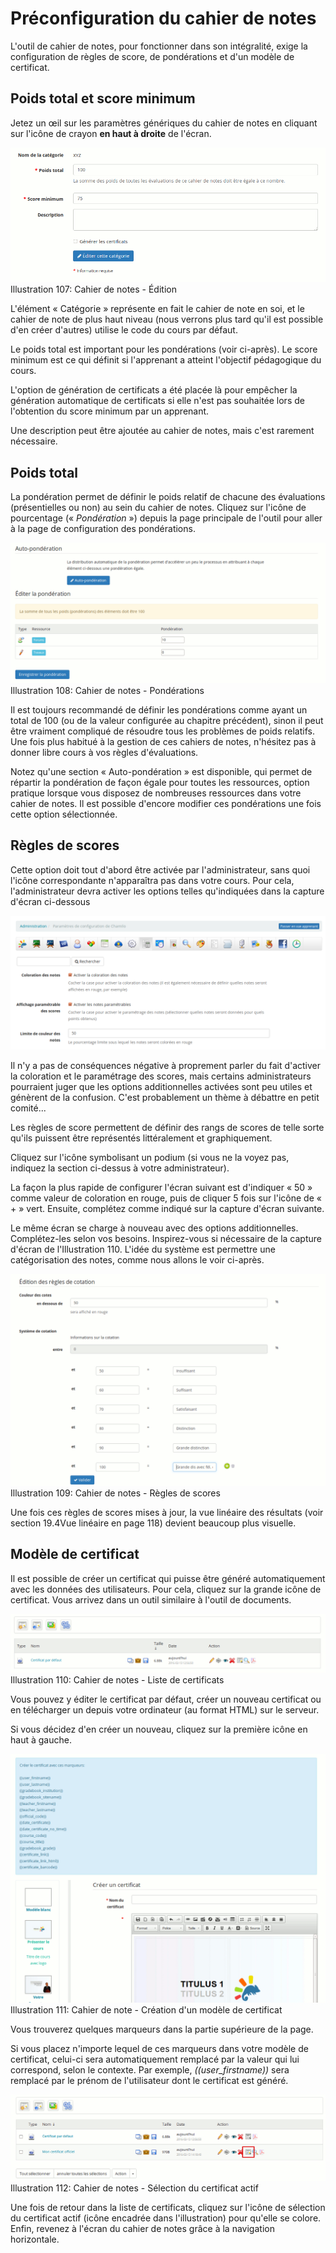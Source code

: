 # Préconfiguration du cahier de notes

L'outil de cahier de notes, pour fonctionner dans son intégralité, exige la configuration de règles de score, de pondérations et d'un modèle de certificat.

## Poids total et score minimum <a id="poids-total-et-score-minimum"></a>

Jetez un œil sur les paramètres génériques du cahier de notes en cliquant sur l'icône de crayon **en haut à droite** de l'écran.

![](../../.gitbook/assets/image168%20%281%29.png)Illustration 107: Cahier de notes - Édition

L'élément « Catégorie » représente en fait le cahier de note en soi, et le cahier de note de plus haut niveau \(nous verrons plus tard qu'il est possible d'en créer d'autres\) utilise le code du cours par défaut.

Le poids total est important pour les pondérations \(voir ci-après\). Le score minimum est ce qui définit si l'apprenant a atteint l'objectif pédagogique du cours.

L'option de génération de certificats a été placée là pour empêcher la génération automatique de certificats si elle n'est pas souhaitée lors de l'obtention du score minimum par un apprenant.

Une description peut être ajoutée au cahier de notes, mais c'est rarement nécessaire.

## Poids total <a id="poids-total"></a>

La pondération permet de définir le poids relatif de chacune des évaluations \(présentielles ou non\) au sein du cahier de notes. Cliquez sur l'icône de pourcentage \(« _Pondération_ »\) depuis la page principale de l'outil pour aller à la page de configuration des pondérations.

![](../../.gitbook/assets/image169%20%281%29.png)Illustration 108: Cahier de notes - Pondérations

Il est toujours recommandé de définir les pondérations comme ayant un total de 100 \(ou de la valeur configurée au chapitre précédent\), sinon il peut être vraiment compliqué de résoudre tous les problèmes de poids relatifs. Une fois plus habitué à la gestion de ces cahiers de notes, n'hésitez pas à donner libre cours à vos règles d'évaluations.

Notez qu'une section « Auto-pondération » est disponible, qui permet de répartir la pondération de façon égale pour toutes les ressources, option pratique lorsque vous disposez de nombreuses ressources dans votre cahier de notes. Il est possible d'encore modifier ces pondérations une fois cette option sélectionnée.

## Règles de scores <a id="r-gles-de-scores"></a>

Cette option doit tout d'abord être activée par l'administrateur, sans quoi l'icône correspondante n'apparaîtra pas dans votre cours. Pour cela, l'administrateur devra activer les options telles qu'indiquées dans la capture d'écran ci-dessous

![](../../.gitbook/assets/image170%20%281%29.png)

Il n'y a pas de conséquences négative à proprement parler du fait d'activer la coloration et le paramétrage des scores, mais certains administrateurs pourraient juger que les options additionnelles activées sont peu utiles et génèrent de la confusion. C'est probablement un thème à débattre en petit comité...

Les règles de score permettent de définir des rangs de scores de telle sorte qu'ils puissent être représentés littéralement et graphiquement.

Cliquez sur l'icône symbolisant un podium \(si vous ne la voyez pas, indiquez la section ci-dessus à votre administrateur\).

La façon la plus rapide de configurer l'écran suivant est d'indiquer « 50 » comme valeur de coloration en rouge, puis de cliquer 5 fois sur l'icône de « + » vert. Ensuite, complétez comme indiqué sur la capture d'écran suivante.

Le même écran se charge à nouveau avec des options additionnelles. Complétez-les selon vos besoins. Inspirez-vous si nécessaire de la capture d'écran de l'Illustration 110. L'idée du système est permettre une catégorisation des notes, comme nous allons le voir ci-après.

![](../../.gitbook/assets/image171%20%281%29.png)Illustration 109: Cahier de notes - Règles de scores

Une fois ces règles de scores mises à jour, la vue linéaire des résultats \(voir section 19.4Vue linéaire en page 118\) devient beaucoup plus visuelle.

## Modèle de certificat <a id="mod-le-de-certificat"></a>

Il est possible de créer un certificat qui puisse être généré automatiquement avec les données des utilisateurs. Pour cela, cliquez sur la grande icône de certificat. Vous arrivez dans un outil similaire à l'outil de documents.

![](../../.gitbook/assets/image172%20%281%29.png)Illustration 110: Cahier de notes - Liste de certificats

Vous pouvez y éditer le certificat par défaut, créer un nouveau certificat ou en télécharger un depuis votre ordinateur \(au format HTML\) sur le serveur.

Si vous décidez d'en créer un nouveau, cliquez sur la première icône en haut à gauche.

![](../../.gitbook/assets/image173%20%281%29.png)Illustration 111: Cahier de note - Création d'un modèle de certificat

Vous trouverez quelques marqueurs dans la partie supérieure de la page.

Si vous placez n'importe lequel de ces marqueurs dans votre modèle de certificat, celui-ci sera automatiquement remplacé par la valeur qui lui correspond, selon le contexte. Par exemple, _\(\(user\_firstname\)\)_ sera remplacé par le prénom de l'utilisateur dont le certificat est généré.

![](../../.gitbook/assets/image174%20%281%29.png)Illustration 112: Cahier de notes - Sélection du certificat actif

Une fois de retour dans la liste de certificats, cliquez sur l'icône de sélection du certificat actif \(icône encadrée dans l'illustration\) pour qu'elle se colore. Enfin, revenez à l'écran du cahier de notes grâce à la navigation horizontale.

